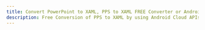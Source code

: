 ---title: Convert PowerPoint to XAML, PPS to XAML FREE Converter or Android SDKdescription: Free Conversion of PPS to XAML by using Android Cloud APIs & SDKs. Also Create, Edit & Render Microsoft Word & OpenOffice documents in the Cloud.---